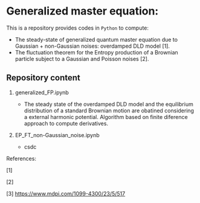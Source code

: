 # Generalized master equation:

This is a repository provides codes in `Python` to compute:
* The steady-state of generalized quantum master equation due to Gaussian + non-Gaussian noises: overdamped DLD model [1].
* The fluctuation theorem for the Entropy production of a Brownian particle subject to a Gaussian and Poisson noises [2].

## Repository content

1. generalized_FP.ipynb
	- The steady state of the overdamped DLD model and the equilibrium distribution of a standard Brownian motion are obatined considering a external harmonic potential. Algorithm based on finite diference approach to compute derivatives.

2. EP_FT_non-Gaussian_noise.ipynb
	- csdc
	
References:

[1] 

[2]

[3] https://www.mdpi.com/1099-4300/23/5/517
